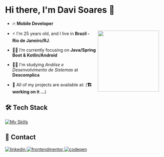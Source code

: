 <h1>Hi there, I'm Davi Soares 👊</h1>

- 🔥 **Mobile Developer**

<img align="right" width="200px" margin="40px" src="https://github.com/DaviSoares-1/davisoares-1/blob/main/duck.gif"/>

- ⚡ I'm 25 years old, and I live in **Brazil - Rio de Janeiro/RJ**.

- 👨‍💻 I’m currently focusing on **Java/Spring Boot & Kotlin/Android**

- 👨‍🎓 I'm studying *Análise e Desenvolvimento de Sistemas* at **Descomplica**

- 🚀 All of my projects are available at: (**🏗️ working on it ...**)

<!--Replace for this link when your website is ready: [myWebsite](https://davisoares-1.dev)-->

<h2 align="left"> 🛠️ Tech Stack </h2>

[![My Skills](https://skillicons.dev/icons?i=java,kotlin,spring,androidstudio,mysql,git,docker,kubernetes)](https://skillicons.dev)

<!-- SKills logos!!-->

<!--
  ![Kotlin](https://img.shields.io/badge/-Kotlin-05122A?style=flat&logo=kotlin)&nbsp;
  ![Java](https://img.shields.io/badge/-Java-05122A?style=flat&logo=coffeescript)&nbsp;
  ![Android Studio](https://img.shields.io/badge/-Android%20Studio-05122A?style=flat&logo=androidstudio)&nbsp;
  ![Swift](https://img.shields.io/badge/-Swift-05122A?style=flat&logo=swift)&nbsp;
  ![Swift UI](https://img.shields.io/badge/-Swift%20UI-05122A?style=flat&logo=xcode)&nbsp;
  ![Dart](https://img.shields.io/badge/-Dart-05122A?style=flat&logo=Dart)&nbsp;
  ![Flutter](https://img.shields.io/badge/-Flutter-05122A?style=flat&logo=Flutter)&nbsp;
  ![Git](https://img.shields.io/badge/-Git-05122A?style=flat&logo=git)&nbsp;
-->

<h2 align="left"> 📮 Contact </h2>

<p align="left">
<a href="https://www.linkedin.com/in/davi-soares-a6bb87263/" target="_blank">
  <img align="center" src="https://img.shields.io/badge/-davisoares-05122A?style=flat&logo=linkedin" alt="linkedin"/>
</a>
<a href="https://www.frontendmentor.io/profile/DaviSoares-1" target="_blank">
  <img align="center" src="https://img.shields.io/badge/-davisoares-05122A?style=flat&logo=frontendmentor" alt="frontendmentor"/>
</a>
<a href="https://codepen.io/davisoares-1" target="_blank">
  <img align="center" src="https://img.shields.io/badge/-davisoares-05122A?style=flat&logo=codepen" alt="codepen"/>
</a>
</p>
